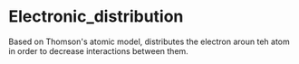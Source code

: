 # Electronic_distribution
Based on Thomson's atomic model, distributes the electron aroun teh atom in order to decrease interactions between them.
